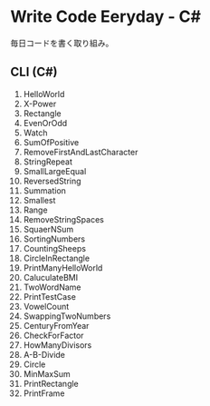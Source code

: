 # Write Code Eeryday - C#
毎日コードを書く取り組み。

## CLI (C#)
1. HelloWorld
2. X-Power
3. Rectangle
4. EvenOrOdd
5. Watch
6. SumOfPositive
7. RemoveFirstAndLastCharacter
8. StringRepeat
9. SmallLargeEqual
10. ReversedString
11. Summation
12. Smallest
13. Range
14. RemoveStringSpaces
15. SquaerNSum
16. SortingNumbers
17. CountingSheeps
18. CircleInRectangle
19. PrintManyHelloWorld
20. CaluculateBMI
21. TwoWordName
22. PrintTestCase
23. VowelCount
24. SwappingTwoNumbers
25. CenturyFromYear
26. CheckForFactor
27. HowManyDivisors
28. A-B-Divide
29. Circle
30. MinMaxSum
31. PrintRectangle
32. PrintFrame